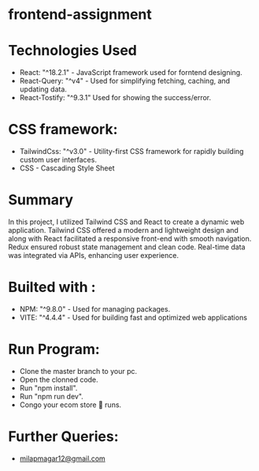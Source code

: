 # frontend-assignment

# Technologies Used
- React: "^18.2.1" - JavaScript framework used for forntend designing.
- React-Query: "^v4" - Used for simplifying fetching, caching, and updating data.
- React-Tostify: "^9.3.1" Used for showing the success/error.

# CSS framework:
- TailwindCss: "^v3.0" - Utility-first CSS framework for rapidly building custom user interfaces.
- CSS - Cascading Style Sheet

# Summary
In this project, I utilized Tailwind CSS and React to create a dynamic web application. Tailwind CSS offered a modern and lightweight design and along with React facilitated a responsive front-end with smooth navigation. 
Redux ensured robust state management and clean code.
Real-time data was integrated via APIs, enhancing user experience. 

# Builted with :
- NPM: "^9.8.0" - Used for managing packages.
- VITE: "^4.4.4" - Used for building fast and optimized web applications

# Run Program:
- Clone the master branch to your pc.
- Open the clonned code.
- Run "npm install".
- Run "npm run dev".
- Congo your ecom store 🛒 runs.

# Further Queries:
- milapmagar12@gmail.com